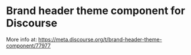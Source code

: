 # Brand header theme component for Discourse

More info at: https://meta.discourse.org/t/brand-header-theme-component/77977
